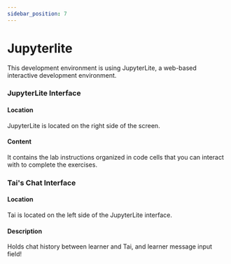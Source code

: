 ```yaml
---
sidebar_position: 7
---
```


# Jupyterlite

This development environment is using JupyterLite, a web-based interactive development environment.

### JupyterLite Interface

#### Location
JupyterLite is located on the right side of the screen.

#### Content
It contains the lab instructions organized in code cells that you can interact with to complete the exercises.

### Tai's Chat Interface

#### Location
Tai is located on the left side of the JupyterLite interface.

#### Description
Holds chat history between learner and Tai, and learner message input field!